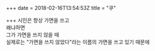 +++
date = 2018-02-16T13:54:53Z
title = "쿠"

+++ 
시인은 항상 가면을 쓰고   
왜냐하면   
그가 가면을 쓰지 않을 때   
실제로는 "가면을 쓰지 않았다"라는 이름의 가면을 쓰고 있기 때문에